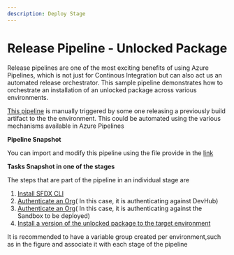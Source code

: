 ```yaml
---
description: Deploy Stage
---
```


# Release Pipeline - Unlocked Package

Release pipelines are one of the most exciting benefits of using Azure Pipelines, which is not just for Continous Integration but can also act us an automated release orchestrator. This sample pipeline demonstrates how to orchestrate an installation of an unlocked package across various environments.

[This pipeline](https://raw.githubusercontent.com/azlamsalam/sfpowerscripts/release/SamplePipelines/sfpowerscripts-sample-pipelines/ReleaseDefinitions/Unlocked%20Packaged%20Deployment%20Pipeline%20using%20sfpowerscripts.json) is manually triggered by some one releasing a previously build artifact to the the environment. This could be automated using the various mechanisms available in Azure Pipelines

**Pipeline Snapshot**

You can import and modify this pipeline using the file provide in the [link](https://raw.githubusercontent.com/azlamsalam/sfpowerscripts/release/SamplePipelines/sfpowerscripts-sample-pipelines/ReleaseDefinitions/Unlocked%20Packaged%20Deployment%20Pipeline%20using%20sfpowerscripts.json)

**Tasks Snapshot in one of the stages**

The steps that are part of the pipeline in an individual stage are

1. [Install SFDX CLI](../task-specifications/utility-tasks/install-sfdx-cli-with-sfpowerkit.md)
2. [Authenticate an Org](../task-specifications/authentication/authenticate-an-org.md)\( In this case, it is authenticating against DevHub\)
3. [Authenticate an Org](../task-specifications/authentication/authenticate-an-org.md)\( In this case, it is authenticating against the Sandbox to be deployed\)
4. [Install a version of the unlocked package to the target environment](../task-specifications/deployment-tasks/install-an-unlocked-package-to-an-org.md)

It is recommended to have a variable group created per environment,such as in the figure and associate it with each stage of the pipeline

